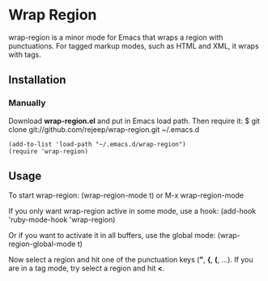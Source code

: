 # Wrap Region
wrap-region is a minor mode for Emacs that wraps a region with
punctuations. For tagged markup modes, such as HTML and XML, it wraps
with tags.

## Installation

### Manually
Download **wrap-region.el** and put in Emacs load path. Then require it:
    $ git clone git://github.com/rejeep/wrap-region.git ~/.emacs.d
    
    (add-to-list 'load-path "~/.emacs.d/wrap-region")
    (require 'wrap-region)

## Usage
 To start wrap-region:
    (wrap-region-mode t) or M-x wrap-region-mode

If you only want wrap-region active in some mode, use a hook:
    (add-hook 'ruby-mode-hook 'wrap-region)

Or if you want to activate it in all buffers, use the global mode:
    (wrap-region-global-mode t)

Now select a region and hit one of the punctuation keys (**"**, **{**,
**(**, ...). If you are in a tag mode, try select a region and hit **<**.
